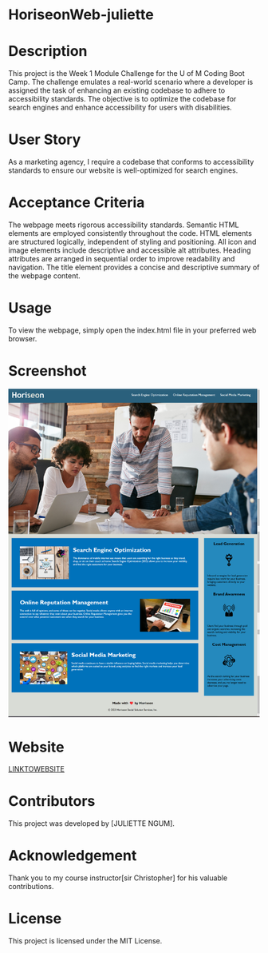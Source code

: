 # HoriseonWeb-juliette 
# Description
This project is the Week 1 Module Challenge for the U of M Coding Boot Camp. The challenge emulates a real-world scenario where a developer is assigned the task of enhancing an existing codebase to adhere to accessibility standards. The objective is to optimize the codebase for search engines and enhance accessibility for users with disabilities.

# User Story

As a marketing agency, I require a codebase that conforms to accessibility standards to ensure our website is well-optimized for search engines.

# Acceptance Criteria

The webpage meets rigorous accessibility standards.
Semantic HTML elements are employed consistently throughout the code.
HTML elements are structured logically, independent of styling and positioning.
All icon and image elements include descriptive and accessible alt attributes.
Heading attributes are arranged in sequential order to improve readability and navigation.
The title element provides a concise and descriptive summary of the webpage content.

# Usage

To view the webpage, simply open the index.html file in your preferred web browser.

# Screenshot
![mockup](Develop/assets/images/screenshot.png)

# Website
[LINKTOWEBSITE](https://juliettengum.github.io/Horiseonweb-juliette/)

# Contributors

This project was developed by [JULIETTE NGUM].

# Acknowledgement
Thank you to my course instructor[sir Christopher] for his valuable contributions.

# License
This project is licensed under the MIT License.

